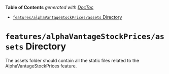 <!-- START doctoc generated TOC please keep comment here to allow auto update -->
<!-- DON'T EDIT THIS SECTION, INSTEAD RE-RUN doctoc TO UPDATE -->

**Table of Contents** _generated with [DocToc](https://github.com/thlorenz/doctoc)_

- [`features/alphaVantageStockPrices/assets` Directory](#featuresalphavantagestockpricesassets-directory)

<!-- END doctoc generated TOC please keep comment here to allow auto update -->

# `features/alphaVantageStockPrices/assets` Directory

The assets folder should contain all the static files related to the AlphaVantageStockPrices feature.
